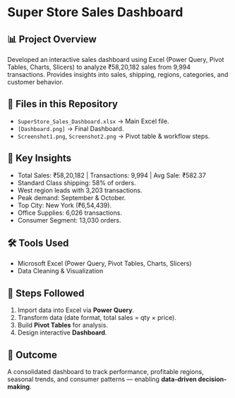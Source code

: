 # Super Store Sales Dashboard  

## 📊 Project Overview  
Developed an interactive sales dashboard using Excel (Power Query, Pivot Tables, Charts, Slicers) to analyze ₹58,20,182 sales from 9,994 transactions. Provides insights into sales, shipping, regions, categories, and customer behavior.  

## 📂 Files in this Repository  
- `SuperStore_Sales_Dashboard.xlsx` → Main Excel file.  
- `[Dashboard.png]` → Final Dashboard.  
- `Screenshot1.png`, `Screenshot2.png` → Pivot table & workflow steps.  

## 🔑 Key Insights  
- Total Sales: ₹58,20,182 | Transactions: 9,994 | Avg Sale: ₹582.37  
- Standard Class shipping: 58% of orders.  
- West region leads with 3,203 transactions.  
- Peak demand: September & October.  
- Top City: New York (₹6,54,439).  
- Office Supplies: 6,026 transactions.  
- Consumer Segment: 13,030 orders.  

## 🛠️ Tools Used  
- Microsoft Excel (Power Query, Pivot Tables, Charts, Slicers)  
- Data Cleaning & Visualization  

## 📝 Steps Followed  
1. Import data into Excel via **Power Query**.  
2. Transform data (date format, total sales = qty × price).  
3. Build **Pivot Tables** for analysis.  
4. Design interactive **Dashboard**.  

## 🎯 Outcome  
A consolidated dashboard to track performance, profitable regions, seasonal trends, and consumer patterns — enabling **data-driven decision-making**.  
